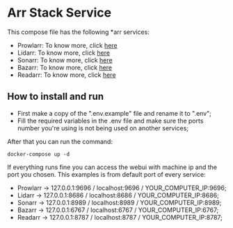 # Arr Stack Service

This compose file has the following *arr services:

- Prowlarr: To know more, click [here][Prowlarr Site]
- Lidarr: To know more, click [here][Lidarr Site]
- Sonarr: To know more, click [here][Sonarr Site]
- Bazarr: To know more, click [here][Bazarr Site]
- Readarr: To know more, click [here][Readarr Site]

## How to install and run

- First make a copy of the ".env.example" file and rename it to ".env";
- Fill the required variables in the .env file and make sure the ports number you're using is not being used on another services;

After that you can run the command:

`docker-compose up -d`

If everything runs fine you can access the webui with machine ip and the port you chosen. This examples is from default port of every service:

- Prowlarr -> 127.0.0.1:9696 / localhost:9696 / YOUR_COMPUTER_IP:9696;
- Lidarr -> 127.0.0.1:8686 / localhost:8686 / YOUR_COMPUTER_IP:8686;
- Sonarr -> 127.0.0.1:8989 / localhost:8989 / YOUR_COMPUTER_IP:8989;
- Bazarr -> 127.0.0.1:6767 / localhost:6767 / YOUR_COMPUTER_IP:6767;
- Readarr -> 127.0.0.1:8787 / localhost:8787 / YOUR_COMPUTER_IP:8787;

[Prowlarr Site]: https://prowlarr.com
[Lidarr Site]: https://lidarr.audio
[Sonarr Site]: https://sonarr.tv
[Bazarr Site]: https://www.bazarr.media
[Readarr Site]: https://readarr.com
